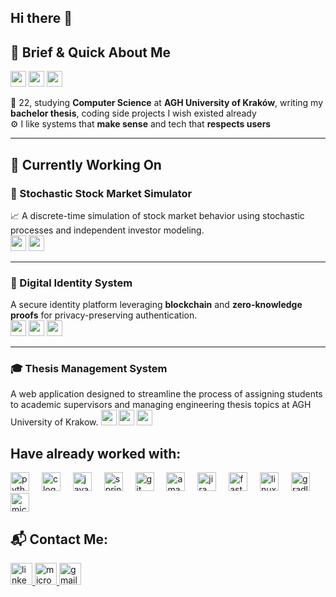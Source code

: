 ## Hi there 👋

## 👋 Brief & Quick About Me

<img src="https://img.shields.io/badge/AGE-23-blueviolet?style=for-the-badge" height="25"/>
<img src="https://img.shields.io/badge/Field-Computer%20Science-3776AB?style=for-the-badge&logo=graduation-cap&logoColor=white" height="25"/>
<img src="https://img.shields.io/badge/University-AGH%20Krak%C3%B3w-darkgreen?style=for-the-badge" height="25"/>

🧠 22, studying **Computer Science** at **AGH University of Kraków**, writing my **bachelor thesis**, coding side projects I wish existed already  
⚙️ I like systems that **make sense** and tech that **respects users**

---


<!--
**jkaleba/jkaleba** is a ✨ _special_ ✨ repository because its `README.md` (this file) appears on your GitHub profile.

Here are some ideas to get you started:

- 🔭 I’m currently working on ...
- 🌱 I’m currently learning ...
- 👯 I’m looking to collaborate on ...
- 🤔 I’m looking for help with ...
- 💬 Ask me about ...
- 📫 How to reach me: ...
- 😄 Pronouns: ...
- ⚡ Fun fact: ...
-->

## 🚧 Currently Working On

### 🧠 Stochastic Stock Market Simulator  
📈 A discrete-time simulation of stock market behavior using stochastic processes and independent investor modeling.  
<img src="https://img.shields.io/badge/Finance-Simulation-blue?style=for-the-badge&logo=chartdotjs&logoColor=white" height="25"/>
<img src="https://img.shields.io/badge/Python-Modeling-3776AB?style=for-the-badge&logo=python&logoColor=white" height="25"/>

---

### 🔐 Digital Identity System  
A secure identity platform leveraging **blockchain** and **zero-knowledge proofs** for privacy-preserving authentication.  
<img src="https://img.shields.io/badge/Blockchain-Security-121212?style=for-the-badge&logo=blockchaindotcom&logoColor=white" height="25"/>
<img src="https://img.shields.io/badge/Zero--Knowledge-Proofs-6A1B9A?style=for-the-badge" height="25"/>
<img src="https://img.shields.io/badge/Decentralized-Identity-2E7D32?style=for-the-badge&logo=ipfs&logoColor=white" height="25"/>

---

### 🎓 Thesis Management System
A web application designed to streamline the process of assigning students to academic supervisors and managing engineering thesis topics at AGH University of Krakow.
<img src="https://img.shields.io/badge/Kotlin-Backend-7f52ff?style=for-the-badge&logo=kotlin&logoColor=white" height="25" />
<img src="https://img.shields.io/badge/PostgreSQL-Database-336791?style=for-the-badge&logo=postgresql&logoColor=white" height="25" />
<img src="https://img.shields.io/badge/Docker-Containerized-2496ED?style=for-the-badge&logo=docker&logoColor=white" height="25" />

<div align="center">
</div>

## Have already worked with:
<div align="left">
  <img src="https://cdn.jsdelivr.net/gh/devicons/devicon/icons/python/python-original.svg" height="30" alt="python logo"  />
  <img width="12" />
  <img src="https://cdn.jsdelivr.net/gh/devicons/devicon/icons/c/c-original.svg" height="30" alt="c logo"  />
  <img width="12" />
  <img src="https://cdn.jsdelivr.net/gh/devicons/devicon/icons/java/java-original.svg" height="30" alt="java logo"  />
  <img width="12" />
  <img src="https://cdn.jsdelivr.net/gh/devicons/devicon/icons/spring/spring-original.svg" height="30" alt="spring logo"  />
  <img width="12" />
  <img src="https://cdn.jsdelivr.net/gh/devicons/devicon/icons/git/git-original.svg" height="30" alt="git logo"  />
  <img width="12" />
  <img src="https://cdn.jsdelivr.net/gh/devicons/devicon/icons/amazonwebservices/amazonwebservices-line-wordmark.svg" height="30" alt="amazonwebservices logo"  />
  <img width="12" />
  <img src="https://cdn.jsdelivr.net/gh/devicons/devicon/icons/jira/jira-original.svg" height="30" alt="jira logo"  />
  <img width="12" />
  <img src="https://cdn.jsdelivr.net/gh/devicons/devicon/icons/fastapi/fastapi-original.svg" height="30" alt="fastapi logo"  />
  <img width="12" />
  <img src="https://cdn.jsdelivr.net/gh/devicons/devicon/icons/linux/linux-original.svg" height="30" alt="linux logo"  />
  <img width="12" />
  <img src="https://cdn.jsdelivr.net/gh/devicons/devicon/icons/gradle/gradle-original.svg" height="30" alt="gradle logo"  />
  <img width="12" />
  <img src="https://cdn.jsdelivr.net/gh/devicons/devicon/icons/microsoftsqlserver/microsoftsqlserver-plain.svg" height="30" alt="microsoftsqlserver logo"  />
</div>

## 📬 Contact Me:

<div align="left">
  <a href="https://www.linkedin.com/in/j-a-kaleba/" target="_blank">
    <img src="https://img.shields.io/static/v1?message=LinkedIn&logo=linkedin&label=&color=0077B5&logoColor=white&labelColor=&style=for-the-badge" height="35" alt="linkedin logo" />
  </a>
  <a href="mailto:janek.kaleba@outlook.com">
    <img src="https://img.shields.io/static/v1?message=Outlook&logo=microsoft-outlook&label=&color=0078D4&logoColor=white&labelColor=&style=for-the-badge" height="35" alt="microsoft-outlook logo" />
  </a>
  <a href="mailto:janek.kaleba@gmail.com">
    <img src="https://img.shields.io/static/v1?message=Gmail&logo=gmail&label=&color=D14836&logoColor=white&labelColor=&style=for-the-badge" height="35" alt="gmail logo" />
  </a>
</div>


###
